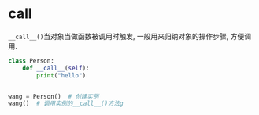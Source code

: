 # call

`__call__()`当对象当做函数被调用时触发, 一般用来归纳对象的操作步骤, 方便调用.

```python
class Person:
    def __call__(self):
        print("hello")


wang = Person()  # 创建实例
wang()  # 调用实例的__call__()方法g
```